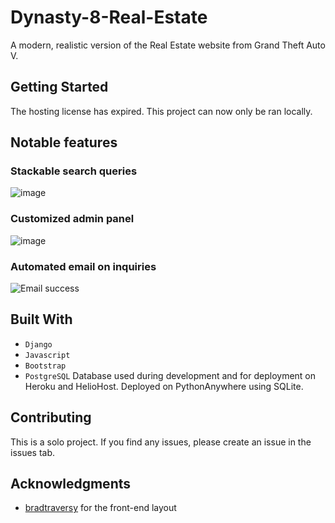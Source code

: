 # Dynasty-8-Real-Estate

A modern, realistic version of the Real Estate website from Grand Theft Auto V.

## Getting Started

The hosting license has expired. This project can now only be ran locally.

## Notable features
### **Stackable search queries**
![image](https://user-images.githubusercontent.com/59030690/79970637-7ff45780-8493-11ea-8512-80cc104c3905.png)

### **Customized admin panel**
![image](https://user-images.githubusercontent.com/59030690/79970435-31df5400-8493-11ea-960c-9918a021dbe5.png)

### **Automated email on inquiries**
![Email success](https://user-images.githubusercontent.com/59030690/79969877-61da2780-8492-11ea-8cc6-57582fb52397.PNG)

## Built With
* `Django`
* `Javascript`
* `Bootstrap`
* `PostgreSQL` Database used during development and for deployment on Heroku and HelioHost. Deployed on PythonAnywhere using SQLite.

## Contributing

This is a solo project. If you find any issues, please create an issue in the issues tab.

## Acknowledgments

* [bradtraversy](https://github.com/bradtraversy/btre_project) for the front-end layout
